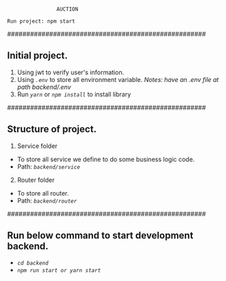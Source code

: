 
````
				AUCTION
````


``
	Run project: npm start
``


####################################################
## Initial project.
1. Using jwt to verify user's information.
2. Using *`.env`* to store all environment variable.
_Notes: have an .env file at path backend/.env_
3. Run *`yarn`* or *`npm install`* to install library

####################################################
## Structure of project.
1. Service folder
- To store all service we define to do some business logic code.
- Path: *`backend/service`*

2. Router folder
- To store all router.
- Path: *`backend/router`*

####################################################
##  Run below command to start development backend.
- *`cd backend`*
- *`npm run start or yarn start`*
